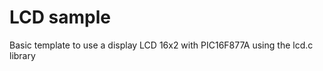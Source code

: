 LCD sample
==============
Basic template to use a display LCD 16x2 with PIC16F877A using the lcd.c library
